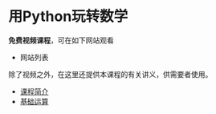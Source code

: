 # 用Python玩转数学

**免费视频课程**，可在如下网站观看

- 网站列表

除了视频之外，在这里还提供本课程的有关讲义，供需要者使用。

- [课程简介](doingmath-00.md)
- [基础运算](doingmath-01.md)